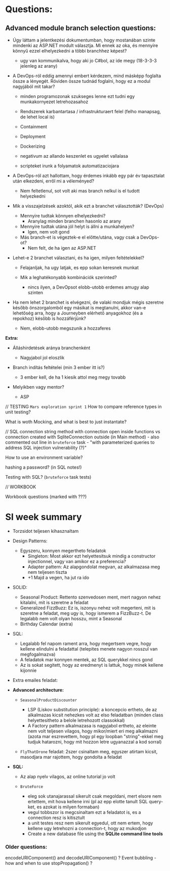 # Questions:  

## Advanced module branch selection questions:
- Úgy láttam a jelentkezési dokumentumban, hogy mostanában szinte mindenki az ASP.NET modult választja. Mi ennek az oka, és mennyire könnyű ezzel elhelyezkedni a többi branchhez képest?
    - ugy van kommunikalva, hogy aki jo C#bol, az ide megy (18-3-3-3 jelenleg az arany)
- A DevOps-ról eddig amennyi embert kérdezem, mind másképp foglalta össze a lényegét. Röviden össze tudnád foglalni, hogy ez a modul nagyjából mit takar?
    - minden programozonak szukseges lenne ezt tudni egy munkakornyezet letrehozasahoz
    - Rendszerek karbantartasa / infrastrukturaert felel (felho manapsag, de lehet local is)
    - Containment
    - Deployment
    - Dockerizing

    - negativum az allando keszenlet es ugyelet vallalasa
    - scripteket irunk a folyamatok automatizaciojara
    
- A DevOps-ról azt hallottam, hogy érdemes inkább egy pár év tapasztalat után elkezdeni, erről mi a véleményed? 
    - Nem feltetlenul, sot volt aki mas branch nelkul is el tudott helyezkedni
- Mik a visszajelzések azoktól, akik ezt a branchet választották? (DevOps)

    - Mennyire tudtak könnyen elhelyezkedni?
        - Aranylag minden branchen hasonlo az arany
    - Mennyire tudtak utána jól helyt is állni a munkahelyen?
        - Igen, nem volt gond
    - Más branch-et is végeztek-e el előtte/utána, vagy csak a DevOps-ot?
        - Nem felt, de ha igen az ASP.NET

- Lehet-e 2 branchet választani, és ha igen, milyen feltételekkel?
    - Felajanljak, ha ugy latjak, es epp sokan keresnek munkat

    - Mik a leghatékonyabb kombinációk szerinted?
        - nincs ilyen, a DevOpsot elobb-utobb erdemes amugy alap szinten

- Ha nem lehet 2 branchet is elvégezni, de valaki mondjuk mégis szeretne később önszorgalomból egy másikat is megtanulni, akkor van-e lehetőség arra, hogy a Journeyben elérhető anyagokhoz (és a repokhoz) később is hozzáférjünk?
    - Nem, elobb-utobb megszunik a hozzaferes

**Extra:**

- Álláshirdetések aránya branchenként
    - Nagyjabol jol eloszlik

- Branch indítás feltételei (min 3 ember itt is?)
    - 3 ember kell, de ha 1 kiesik attol meg megy tovabb

- Melyikben vagy mentor?
    - ASP

// TESTING
`Mars exploration sprint 1`
How to compare reference types in unit testing?

What is woth Mocking, and what is best to just instantate?

// SQL
connection string method with connection open inside functions vs connection created with SqliteConnection outside (in Main method) - also commented out line in `bruteforce` task - "with parameterized queries to address SQL injection vulnerability (?)"

How to use an environment variable?

hashing a password? (in SQL notes!)

Testing with SQL? (`bruteforce` task tests)

// WORKBOOK

Workbook questions (marked with ???)

# SI week summary
- Torzsidot teljesen kihasznaltam
- Design Patterns:
    - Egyszeru, konnyen megertheto feladatok
        - Singleton: Most akkor ezt helyettesitsuk mindig a constructor injectionnel, vagy van amikor ez a preferencia?
        - Adapter pattern: Az alapgondolat megvan, az alkalmazasa meg nem teljesen tiszta
        - +1 Majd a vegen, ha jut ra ido
- SOLID:   
    - Seasonal Product: Rettento szenvedosen ment, mert nagyon nehez kitalalni, mit is szeretne a feladat
    - Generalized FizzBuzz: Ez is, iszonyu nehez volt megerteni, mit is szeretne a feladat, meg ugy is, hogy ismerem a FizzBuzz-t. De legalabb nem volt olyan hosszu, mint a Seasonal
    - Birthday Calendar (extra)
- SQL:
    - Legalabb fel napom rament arra, hogy megertsem vegre, hogy kellene elindulni a feladattal (telepites menete nagyon rosszul van megfogalmazva)
    - A feladatok mar konnyen mentek, az SQL querykkel nincs gond
    - Az is sokat segitett, hogy az eredmenyt is lattuk, hogy minek kellene kijonnie
- Extra emailes feladat:

- **Advanced architecture:**
    - `SeasonalProductDiscounter`
        - LSP (Liskov substitution principle): a koncepcio ertheto, de az alkalmazas kicsit nehezkes volt az elso feladatban (minden class helyettesitheto a belole letrehozott classokkal) 
        - A Factory pattern alkalmazasa is nagyjabol ertheto, az eleinte nem volt teljesen vilagos, hogy mikor/miert eri meg alkalmazni (azota mar eszrevettem, hogy pl egy loopban "string"-ekkel meg tudjuk hatarozni, hogy mit hozzon letre ugyanazzal a kod sorral)

    - `FlyThatDrone` feladat: 2szer csinaltam meg, egyszer atirtam kicsit, masodjara mar rajottem, hogy gondolta a feladat
        
- **SQL:**
    - Az alap nyelv vilagos, az online tutorial jo volt

    - `BruteForce` 
        - eleg sok utanajarassal sikerult csak megoldani, mert elsore nem ertettem, mit hova kellene irni (pl az epp elotte tanult SQL query-ket, es azokat is milyen formaban)
        - vegul tobbszor is megcsinaltam ezt a feladatot is, es a connection resz is kitisztult
        - a unit testes resz nem sikerult egyedul, ott nem ertem, hogy kellene ugy letrehozni a connection-t, hogy az mukodjon
        - Create a new database file using the **SQLite command line tools**

### Older questions:

encodeURIComponent() and decodeURIComponent() ?
Event bubbling - how and when to use stopPropagation() ?